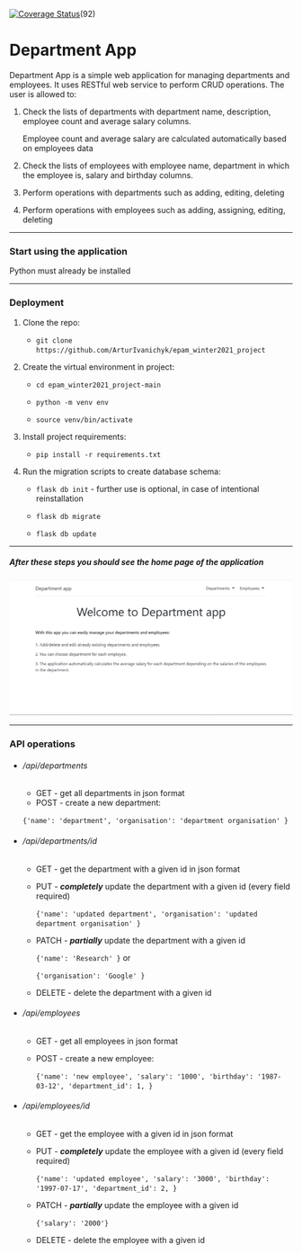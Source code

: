 [![Coverage Status](https://coveralls.io/repos/github/ArturIvanichyk/epam_winter2021_project/badge.svg?branch=main)](https://coveralls.io/github/ArturIvanichyk/epam_winter2021_project?branch=main)(92)


# Department App

Department App is a simple web application for managing departments and employees. 
It uses RESTful web service to perform CRUD operations.
The user is allowed to:

1. Check the lists of departments with department name, description, employee count and average salary  columns. 
   
    Employee count and average salary are calculated automatically based on employees data
   

2. Check the lists of employees with employee name, department in which the employee is, salary and birthday columns.


3. Perform operations with departments such as adding, editing, deleting
   

4. Perform operations with employees such as adding, assigning, editing, deleting
***
### Start using the application

Python must already be installed
***
### Deployment

1. Clone the repo: 
   
   * `git clone https://github.com/ArturIvanichyk/epam_winter2021_project`
    
2. Create the virtual environment in project:

   * `cd epam_winter2021_project-main`

   * `python -m venv env`
   
   * `source venv/bin/activate`
   
3. Install project requirements:

   * `pip install -r requirements.txt`

4. Run the migration scripts to create database schema:
       
   * `flask db init` - further use is optional, in case of intentional reinstallation
   
   * `flask db migrate`
     
   * `flask db update`
***
##### After these steps you should see the home page of the application

![alt text](documentation/mockups/home_page.png)
***
### API operations

* ###### /api/departments

    * GET - get all departments in json format
    * POST - create a new department:
    
    `{'name': 'department', 'organisation': 'department organisation' }`

* ###### /api/departments/id

    * GET - get the department with a given id in json format
    * PUT - ***completely*** update the department with a given id (every field required)
      
      `{'name': 'updated department', 'organisation': 'updated department organisation' }`
      
    * PATCH - ***partially*** update the department with a given id
      
      `{'name': 'Research' }` or
      
      `{'organisation': 'Google' }`
      
    * DELETE - delete the department with a given id

* ###### /api/employees

    * GET - get all employees in json format
    * POST - create a new employee:
      
      `{'name': 'new employee',
        'salary': '1000',
        'birthday': '1987-03-12',
        'department_id': 1,
        }`

* ###### /api/employees/id

    * GET - get the employee with a given id in json format
    * PUT - ***completely*** update the employee with a given id (every field required)
      
      `{'name': 'updated employee',
        'salary': '3000',
        'birthday': '1997-07-17',
        'department_id': 2,
        }`
      
    * PATCH - ***partially*** update the employee with a given id
      
      `{'salary': '2000'}`
      
    * DELETE - delete the employee with a given id

